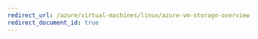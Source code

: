 ```yaml
---
redirect_url: /azure/virtual-machines/linux/azure-vm-storage-overview
redirect_document_id: true
---
```

